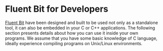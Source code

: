 # Fluent Bit for Developers

[Fluent Bit](http://fluentbit.io) have been designed and built to be used not only as a standalone tool, it can also be embedded in your C or C++ applications. The following section presents details about how you can use it inside your own programs. We assume that you have some basic knowledge of C language, ideally experience compiling programs on Unix/Linux environments.
